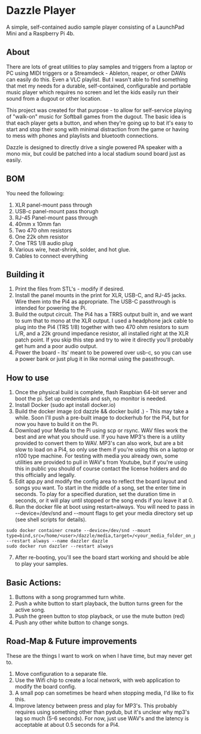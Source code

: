 # Dazzle Player
A simple, self-contained audio sample player consisting of a LaunchPad Mini and a Raspberry Pi 4b.

## About
There are lots of great utilities to play samples and triggers from a laptop or PC using MIDI triggers or a Streamdeck - Ableton, reaper, or other DAWs can easily do this.   Even a VLC playlist.   But I wasn't able to find something that met my needs for a durable, self-contained, configurable and portable music player which requires no screen and let the kids easily run their sound from a dugout or other location.

This project was created for that purpose - to allow for self-service playing of "walk-on" music for Softball games from the dugout.   The basic idea is that each player gets a button, and when they're going up to bat it's easy to start and stop their song with minimal distraction from the game or having to mess with phones and playlists and bluetooth connections.  

Dazzle is designed to directly drive a single powered PA speaker with a mono mix, but could be patched into a local stadium sound board just as easily.

## BOM
You need the following:
1.  XLR panel-mount pass through
2.  USB-c panel-mount pass thorugh
3.  RJ-45 Panel-mount pass through
4.  40mm x 10mm fan
5.  Two 470 ohm resistors
6.  One 22k ohm resistor
7.  One TRS 1/8 audio plug
8.  Various wire, heat-shrink, solder, and hot glue.
9.  Cables to connect everything

## Building it
1.  Print the files from STL's - modify if desired.
2.  Install the panel mounts in the print for XLR, USB-C, and RJ-45 jacks. Wire them into the Pi4 as appropriate.   The USB-C passthrough is intended for powering the Pi. 
3.  Build the output circuit.   The Pi4 has a TRRS output built in, and we want to sum that to mono at the XLR output.   I used a headphone jack cable to plug into the Pi4 (TRS 1/8) together with two 470 ohm resistors to sum L/R, and a 22k ground impedance resistor, all installed right at the XLR patch point.   If you skip this step and try to wire it directly you'll probably get hum and a poor audio output.
4.  Power the board - Its' meant to be powered over usb-c, so you can use a power bank or just plug it in like normal using the passthrough. 


## How to use
1.  Once the physical build is complete, flash Raspbian 64-bit server and boot the pi.  Set up credentials and ssh, no monitor is needed.
2.  Install Docker (sudo apt install docker.io)
3.  Build the docker image (cd dazzle && docker build .) - This may take a while.  Soon I'll push a pre-built image to dockerhub for the Pi4, but for now you have to build it on the Pi.
4.  Download your Media to the Pi using scp or rsync.   WAV files work the best and are what you should use.   If you have MP3's there is a utility provided to convert them to WAV.  MP3's can also work, but are a bit slow to load on a Pi4, so only use them if you're using this on a laptop or n100 type machine.  For testing with media you already own, some utilities are provided to pull in WAV's from Youtube, but if you're using this in public you should of course contact the license holders and do this officially and legally.
5.  Edit app.py and modify the config area to reflect the board layout and songs you want.   To start in the middle of a song, set the enter time in seconds.   To play for a specified duration, set the duration time in seconds, or it will play until stopped or the song ends if you leave it at 0.
6.  Run the docker file at boot using restart=always.  You will need to pass in --device=/dev/snd and --mount flags to get your media directory set up (see shell scripts for details).
```
sudo docker container create --device=/dev/snd --mount type=bind,src=/home/<user>/dazzle/media,target=/<your_media_folder_on_pi4> --restart always --name dazzler dazzle
sudo docker run dazzler --restart always 
```

7. After re-booting, you'll see the board start working and should be able to play your samples.

## Basic Actions:
1. Buttons with a song programmed turn white.
2. Push a white button to start playback, the button turns green for the active song.
3. Push the green button to stop playback, or use the mute button (red)
4. Push any other white button to change songs.


## Road-Map & Future improvements
These are the things I want to work on when I have time, but may never get to.   
1.  Move configuration to a separate file.
2.  Use the Wifi chip to create a local network, with web application to modify the board config.
3.  A small pop can sometimes be heard when stopping media, I'd like to fix this.
4.  Improve latency between press and play for MP3's.   This probably requires using something other than pydub, but it's unclear why mp3's lag so much (5-6 seconds).   For now, just use WAV's and the latency is acceptable at about 0.5 seconds for a Pi4.


